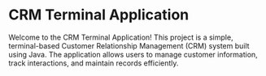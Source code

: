 # CRM Terminal Application
Welcome to the CRM Terminal Application! This project is a simple, terminal-based Customer Relationship Management (CRM) system built using Java.
The application allows users to manage customer information, track interactions, and maintain records efficiently.

